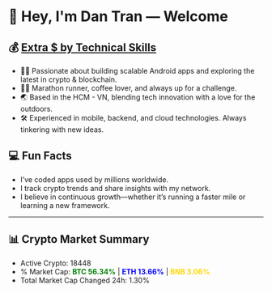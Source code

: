 # 👋 Hey, I'm Dan Tran — Welcome

## 💰 <a href="https://dantech.academy" target="_blank">Extra $ by Technical Skills</a>

- 🧑‍💻 Passionate about building scalable Android apps and exploring the latest in crypto & blockchain.
- 🏃‍♂️ Marathon runner, coffee lover, and always up for a challenge.
- 🌏 Based in the HCM - VN, blending tech innovation with a love for the outdoors.
- 🛠️ Experienced in mobile, backend, and cloud technologies. Always tinkering with new ideas.

## 💻 Fun Facts

- I’ve coded apps used by millions worldwide.
- I track crypto trends and share insights with my network.
- I believe in continuous growth—whether it’s running a faster mile or learning a new framework.

---

## 📊 Crypto Market Summary

- Active Crypto: 18448
- % Market Cap: <span style="color: green; font-weight: bold;">BTC 56.34%</span> | <span style="color: blue; font-weight: bold;">ETH 13.66%</span> | <span style="color: gold; font-weight: bold;">BNB 3.06%</span>
- Total Market Cap Changed 24h: 1.30%
